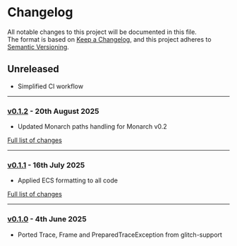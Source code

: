 # Changelog

All notable changes to this project will be documented in this file.<br>
The format is based on [Keep a Changelog](https://keepachangelog.com/en/1.0.0/),
and this project adheres to [Semantic Versioning](https://semver.org/spec/v2.0.0.html).

## Unreleased
- Simplified CI workflow

---

### [v0.1.2](https://github.com/decodelabs/remnant/commits/v0.1.2) - 20th August 2025

- Updated Monarch paths handling for Monarch v0.2

[Full list of changes](https://github.com/decodelabs/remnant/compare/v0.1.1...v0.1.2)

---

### [v0.1.1](https://github.com/decodelabs/remnant/commits/v0.1.1) - 16th July 2025

- Applied ECS formatting to all code

[Full list of changes](https://github.com/decodelabs/remnant/compare/v0.1.0...v0.1.1)

---

### [v0.1.0](https://github.com/decodelabs/remnant/commits/v0.1.0) - 4th June 2025

- Ported Trace, Frame and PreparedTraceException from glitch-support
